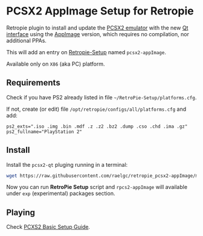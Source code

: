 # PCSX2 AppImage Setup for Retropie

Retropie plugin to install and update the [PCSX2 emulator](https://pcsx2.net) with the new [Qt interface](https://www.reddit.com/r/emulation/comments/uvf7cd/pcsx2_first_public_qt_release_is_now_available/) using the [AppImage](https://en.wikipedia.org/wiki/AppImage) version, which requires no compilation, nor additional PPAs.

This will add an entry on [Retropie-Setup](https://github.com/RetroPie/RetroPie-Setup) named `pcsx2-appImage`.

Available only on `X86` (aka PC) platform.


## Requirements

Check if you have PS2 already listed in file `~/RetroPie-Setup/platforms.cfg`.

If not, create (or edit) file `/opt/retropie/configs/all/platforms.cfg` and add:

```
ps2_exts=".iso .img .bin .mdf .z .z2 .bz2 .dump .cso .chd .ima .gz"
ps2_fullname="PlayStation 2"
```


## Install

Install the `pcsx2-qt` pluging running in a terminal:

```bash
wget https://raw.githubusercontent.com/raelgc/retropie_pcsx2-appImage/master/pcsx2-appImage.sh -O ~/RetroPie-Setup/scriptmodules/emulators/pcsx2-appImage.sh
```

Now you can run **RetroPie Setup** script and `rpcs2-appImage` will available under `exp` (experimental) packages section.

## Playing

Check [PCXS2 Basic Setup Guide](https://pcsx2.net/guides/basic-setup/).

